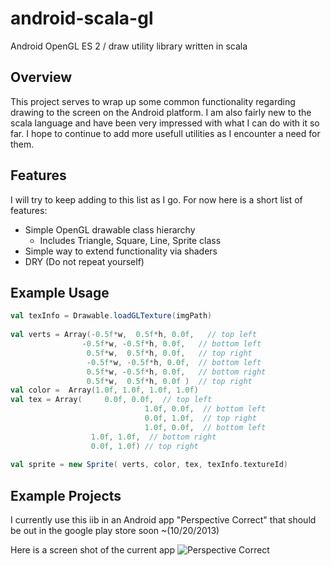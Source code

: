 android-scala-gl
================

Android OpenGL ES 2 / draw utility library written in scala

## Overview

This project serves to wrap up some common functionality regarding drawing to the screen on the Android platform. 
I am also fairly new to the scala language and have been very impressed with what I can do with it so far.  I hope 
to continue to add more usefull utilities as I encounter a need for them.  

## Features

I will try to keep adding to this list as I go.  For now here is a short list of features:

* Simple OpenGL drawable class hierarchy
  * Includes Triangle, Square, Line, Sprite class
* Simple way to extend functionality via shaders
* DRY (Do not repeat yourself)


## Example Usage

```scala
val texInfo = Drawable.loadGLTexture(imgPath)
        
val verts = Array(-0.5f*w,  0.5f*h, 0.0f,   // top left
                -0.5f*w, -0.5f*h, 0.0f,   // bottom left
                 0.5f*w,  0.5f*h, 0.0f,	  // top right
                 -0.5f*w, -0.5f*h, 0.0f,  // bottom left	
                 0.5f*w, -0.5f*h, 0.0f,   // bottom right
                 0.5f*w,  0.5f*h, 0.0f )  // top right
val color =  Array(1.0f, 1.0f, 1.0f, 1.0f)      
val tex = Array(     0.0f, 0.0f,  // top left
    						  1.0f, 0.0f,  // bottom left
    						  0.0f, 1.0f,  // top right
    						  1.0f, 0.0f,  // bottom left
                  1.0f, 1.0f,  // bottom right
                  0.0f, 1.0f) // top right
                  
val sprite = new Sprite( verts, color, tex, texInfo.textureId)
```

## Example Projects
I currently use this iib in an Android app "Perspective Correct" that should be out in the google play store soon ~(10/20/2013)

Here is a screen shot of the current app
![Perspective Correct](http://www.coreyauger.com/images/perspectiveCorrect.png "Perspective Correct")



